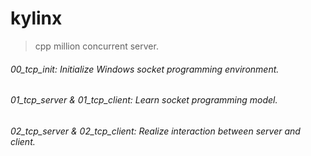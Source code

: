 # kylinx
> cpp million concurrent server.

###### 00_tcp_init: Initialize Windows socket programming environment.

###### 01_tcp_server & 01_tcp_client: Learn socket programming model.

###### 02_tcp_server & 02_tcp_client:  Realize interaction between server and client.